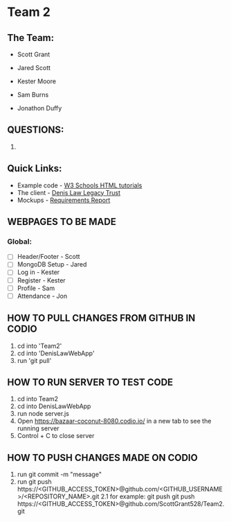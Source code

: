 # Team 2

## The Team:
* Scott Grant

* Jared Scott

* Kester Moore

* Sam Burns

* Jonathon Duffy

## QUESTIONS:
1. 

## Quick Links: 
* Example code - [W3 Schools HTML tutorials](https://www.w3schools.com/html/)
* The client - [Denis Law Legacy Trust](https://www.denislawlegacytrust.org/)
* Mockups - [Requirements Report](https://docs.google.com/document/d/1N3Q9gU3oSs_PNoPBmU8NOy4DVx0aPX5LHv_FyO-Ak80/edit?usp=sharing)

## WEBPAGES TO BE MADE

### Global:
- [ ] Header/Footer - Scott
- [ ] MongoDB Setup - Jared
- [ ] Log in - Kester
- [ ] Register - Kester
- [ ] Profile - Sam 
- [ ] Attendance - Jon

## HOW TO PULL CHANGES FROM GITHUB IN CODIO
1. cd into 'Team2'
2. cd into 'DenisLawWebApp'
3. run 'git pull' 

## HOW TO RUN SERVER TO TEST CODE
1. cd into Team2
2. cd into DenisLawWebApp
3. run node server.js
4. Open https://bazaar-coconut-8080.codio.io/ in a new tab to see the running server
5. Control + C to close server

## HOW TO PUSH CHANGES MADE ON CODIO
1. run git commit -m "message"
2. run git push https://<GITHUB_ACCESS_TOKEN>@github.com/<GITHUB_USERNAME>/<REPOSITORY_NAME>.git
    2.1 for example: git push git push https://<GITHUB_ACCESS_TOKEN>@github.com/ScottGrant528/Team2.git